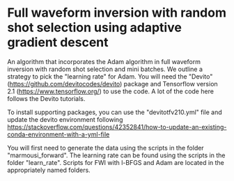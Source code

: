 # Full waveform inversion with random shot selection using adaptive gradient descent

An algorithm that incorporates the Adam algorithm in full waveform inversion with random shot selection and mini batches. We outline a strategy to pick the "learning rate" for Adam. You will need the "Devito" (https://github.com/devitocodes/devito) package and Tensorflow version 2.1 (https://www.tensorflow.org/) to use the code. A lot of the code here follows the Devito tutorials.

To install supporting packages, you can use the "devitotfv210.yml" file and update the devito environment following 
https://stackoverflow.com/questions/42352841/how-to-update-an-existing-conda-environment-with-a-yml-file 


You will first need to generate the data using the scripts in the folder "marmousi_forward". The learning rate can be found using the scripts in the folder "learn_rate". Scripts for FWI with l-BFGS and Adam are located in the appropriately named folders.  
